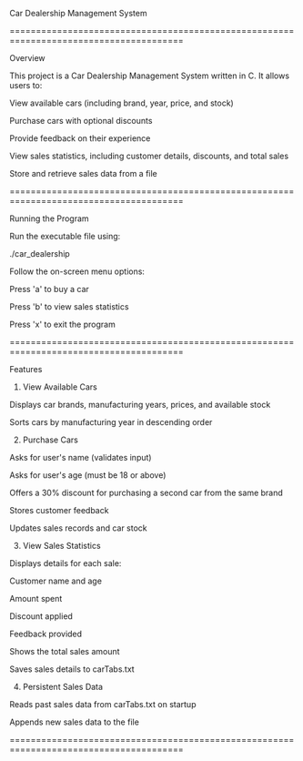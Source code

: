 Car Dealership Management System

=======================================================================================

Overview

This project is a Car Dealership Management System written in C. It allows users to:

View available cars (including brand, year, price, and stock)

Purchase cars with optional discounts

Provide feedback on their experience

View sales statistics, including customer details, discounts, and total sales

Store and retrieve sales data from a file

=======================================================================================

Running the Program

Run the executable file using:

./car_dealership

Follow the on-screen menu options:

Press 'a' to buy a car

Press 'b' to view sales statistics

Press 'x' to exit the program

=======================================================================================

Features

1. View Available Cars

Displays car brands, manufacturing years, prices, and available stock

Sorts cars by manufacturing year in descending order

2. Purchase Cars

Asks for user's name (validates input)

Asks for user's age (must be 18 or above)

Offers a 30% discount for purchasing a second car from the same brand

Stores customer feedback

Updates sales records and car stock

3. View Sales Statistics

Displays details for each sale:

Customer name and age

Amount spent

Discount applied

Feedback provided

Shows the total sales amount

Saves sales details to carTabs.txt

4. Persistent Sales Data

Reads past sales data from carTabs.txt on startup

Appends new sales data to the file

=======================================================================================

